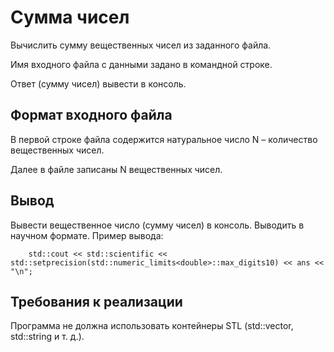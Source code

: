 # Сумма чисел
Вычислить сумму вещественных чисел из заданного файла.

Имя входного файла с данными задано в командной строке. 

Ответ (сумму чисел) вывести в консоль.

## Формат входного файла
В первой строке файла содержится натуральное число N – количество вещественных чисел.

Далее в файле записаны N вещественных чисел.

## Вывод
Вывести вещественное число (сумму чисел) в консоль. Выводить в научном формате. Пример вывода:

```
	std::cout << std::scientific << std::setprecision(std::numeric_limits<double>::max_digits10) << ans << "\n";
```

## Требования к реализации
Программа не должна использовать контейнеры STL (std::vector, std::string и т. д.). 
